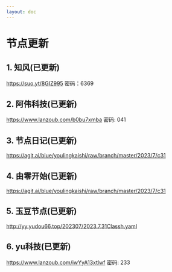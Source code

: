 ```yaml
---
layout: doc
---
```

# 节点更新

## 1. 知风(已更新)

https://suo.yt/8GIZ995 密码：6369

## 2. 阿伟科技(已更新)

https://www.lanzoub.com/b0bu7xmba 密码: 041

## 3. 节点日记(已更新)

https://agit.ai/blue/youlingkaishi/raw/branch/master/2023/7/c31

## 4. 由零开始(已更新)

https://agit.ai/blue/youlingkaishi/raw/branch/master/2023/7/c31

## 5. 玉豆节点(已更新)

http://yy.yudou66.top/202307/2023.7.31Classh.yaml
  
## 6. yu科技(已更新)

https://www.lanzoub.com/iwYyA13xtlwf 密码: 233
